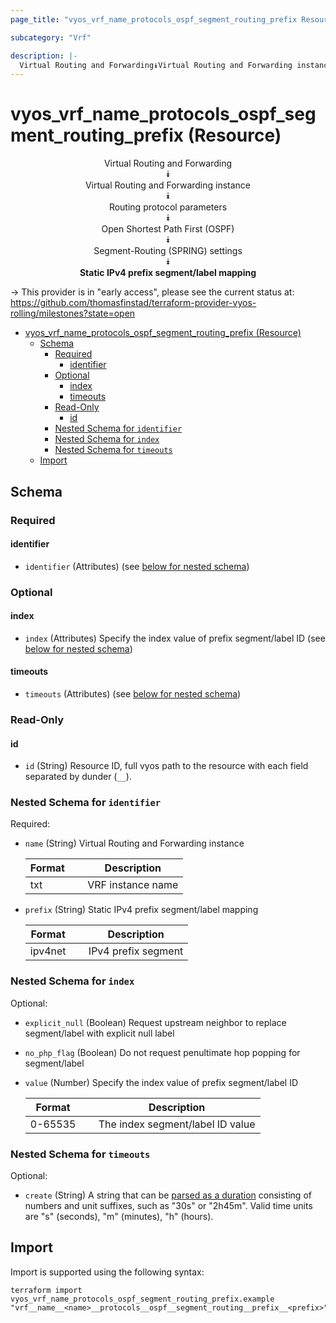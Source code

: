 ```yaml
---
page_title: "vyos_vrf_name_protocols_ospf_segment_routing_prefix Resource - vyos"

subcategory: "Vrf"

description: |-
  Virtual Routing and Forwarding⯯Virtual Routing and Forwarding instance⯯Routing protocol parameters⯯Open Shortest Path First (OSPF)⯯Segment-Routing (SPRING) settings⯯Static IPv4 prefix segment/label mapping
---
```


# vyos_vrf_name_protocols_ospf_segment_routing_prefix (Resource)
<center>


Virtual Routing and Forwarding  
⯯  
Virtual Routing and Forwarding instance  
⯯  
Routing protocol parameters  
⯯  
Open Shortest Path First (OSPF)  
⯯  
Segment-Routing (SPRING) settings  
⯯  
**Static IPv4 prefix segment/label mapping**


</center>

-> This provider is in "early access", please see the current status at: https://github.com/thomasfinstad/terraform-provider-vyos-rolling/milestones?state=open

<!--TOC-->

- [vyos_vrf_name_protocols_ospf_segment_routing_prefix (Resource)](#vyos_vrf_name_protocols_ospf_segment_routing_prefix-resource)
  - [Schema](#schema)
    - [Required](#required)
      - [identifier](#identifier)
    - [Optional](#optional)
      - [index](#index)
      - [timeouts](#timeouts)
    - [Read-Only](#read-only)
      - [id](#id)
    - [Nested Schema for `identifier`](#nested-schema-for-identifier)
    - [Nested Schema for `index`](#nested-schema-for-index)
    - [Nested Schema for `timeouts`](#nested-schema-for-timeouts)
  - [Import](#import)

<!--TOC-->

<!-- schema generated by tfplugindocs -->
## Schema

### Required

#### identifier
- `identifier` (Attributes) (see [below for nested schema](#nestedatt--identifier))

### Optional

#### index
- `index` (Attributes) Specify the index value of prefix segment/label ID (see [below for nested schema](#nestedatt--index))
#### timeouts
- `timeouts` (Attributes) (see [below for nested schema](#nestedatt--timeouts))

### Read-Only

#### id
- `id` (String) Resource ID, full vyos path to the resource with each field separated by dunder (`__`).

<a id="nestedatt--identifier"></a>
### Nested Schema for `identifier`

Required:

- `name` (String) Virtual Routing and Forwarding instance

    |  Format  &emsp;|  Description        |
    |----------|---------------------|
    |  txt     &emsp;|  VRF instance name  |
- `prefix` (String) Static IPv4 prefix segment/label mapping

    |  Format   &emsp;|  Description          |
    |-----------|-----------------------|
    |  ipv4net  &emsp;|  IPv4 prefix segment  |


<a id="nestedatt--index"></a>
### Nested Schema for `index`

Optional:

- `explicit_null` (Boolean) Request upstream neighbor to replace segment/label with explicit null label
- `no_php_flag` (Boolean) Do not request penultimate hop popping for segment/label
- `value` (Number) Specify the index value of prefix segment/label ID

    |  Format   &emsp;|  Description                       |
    |-----------|------------------------------------|
    |  0-65535  &emsp;|  The index segment/label ID value  |


<a id="nestedatt--timeouts"></a>
### Nested Schema for `timeouts`

Optional:

- `create` (String) A string that can be [parsed as a duration](https://pkg.go.dev/time#ParseDuration) consisting of numbers and unit suffixes, such as &#34;30s&#34; or &#34;2h45m&#34;. Valid time units are &#34;s&#34; (seconds), &#34;m&#34; (minutes), &#34;h&#34; (hours).

## Import

Import is supported using the following syntax:

```shell
terraform import vyos_vrf_name_protocols_ospf_segment_routing_prefix.example "vrf__name__<name>__protocols__ospf__segment_routing__prefix__<prefix>"
```
